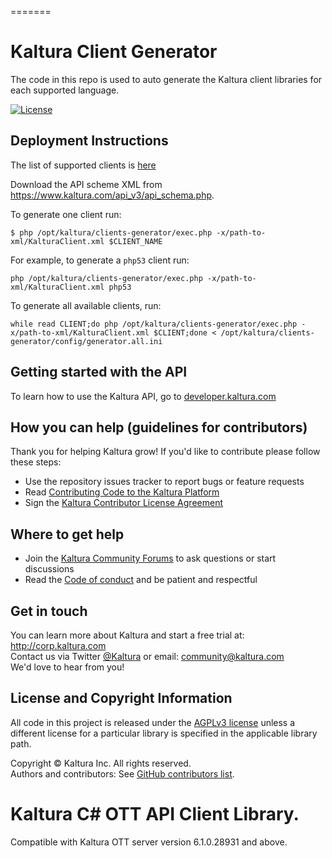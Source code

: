 =======
# Kaltura Client Generator
The code in this repo is used to auto generate the Kaltura client libraries for each supported language.

[![License](https://img.shields.io/badge/license-AGPLv3-blue.svg)](http://www.gnu.org/licenses/agpl-3.0.html)

## Deployment Instructions
The list of supported clients is [here](config/generator.all.ini)

Download the API scheme XML from https://www.kaltura.com/api_v3/api_schema.php.

To generate one client run:
```
$ php /opt/kaltura/clients-generator/exec.php -x/path-to-xml/KalturaClient.xml $CLIENT_NAME
```

For example, to generate a `php53` client run:
```
php /opt/kaltura/clients-generator/exec.php -x/path-to-xml/KalturaClient.xml php53
```

To generate all available clients, run:
```
while read CLIENT;do php /opt/kaltura/clients-generator/exec.php -x/path-to-xml/KalturaClient.xml $CLIENT;done < /opt/kaltura/clients-generator/config/generator.all.ini
```

## Getting started with the API
To learn how to use the Kaltura API, go to [developer.kaltura.com](https://developer.kaltura.com/)

## How you can help (guidelines for contributors) 
Thank you for helping Kaltura grow! If you'd like to contribute please follow these steps:
* Use the repository issues tracker to report bugs or feature requests
* Read [Contributing Code to the Kaltura Platform](https://github.com/kaltura/platform-install-packages/blob/master/doc/Contributing-to-the-Kaltura-Platform.md)
* Sign the [Kaltura Contributor License Agreement](https://agentcontribs.kaltura.org/)

## Where to get help
* Join the [Kaltura Community Forums](https://forum.kaltura.org/) to ask questions or start discussions
* Read the [Code of conduct](https://forum.kaltura.org/faq) and be patient and respectful

## Get in touch
You can learn more about Kaltura and start a free trial at: http://corp.kaltura.com    
Contact us via Twitter [@Kaltura](https://twitter.com/Kaltura) or email: community@kaltura.com  
We'd love to hear from you!

## License and Copyright Information
All code in this project is released under the [AGPLv3 license](http://www.gnu.org/licenses/agpl-3.0.html) unless a different license for a particular library is specified in the applicable library path.   

Copyright © Kaltura Inc. All rights reserved.   
Authors and contributors: See [GitHub contributors list](https://github.com/kaltura/clients-generator/graphs/contributors).  

# Kaltura C# OTT API Client Library.
Compatible with Kaltura OTT server version 6.1.0.28931 and above.
